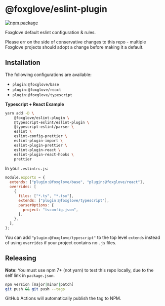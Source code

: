 # @foxglove/eslint-plugin

[![npm package](https://img.shields.io/npm/v/@foxglove/eslint-plugin)](https://www.npmjs.com/package/@foxglove/eslint-plugin)

Foxglove default eslint configuration & rules.

Please err on the side of conservative changes to this repo - multiple Foxglove projects should adopt a change before making it a default.

## Installation

The following configurations are available:

- `plugin:@foxglove/base`
- `plugin:@foxglove/react`
- `plugin:@foxglove/typescript`

**Typescript + React Example**

```sh
yarn add -D \
    @foxglove/eslint-plugin \
    @typescript-eslint/eslint-plugin \
    @typescript-eslint/parser \
    eslint \
    eslint-config-prettier \
    eslint-plugin-import \
    eslint-plugin-prettier \
    eslint-plugin-react \
    eslint-plugin-react-hooks \
    prettier
```

In your `.eslintrc.js`:

```js
module.exports = {
  extends: ["plugin:@foxglove/base", "plugin:@foxglove/react"],
  overrides: [
    {
      files: ["*.ts", "*.tsx"],
      extends: ["plugin:@foxglove/typescript"],
      parserOptions: {
        project: "tsconfig.json",
      },
    },
  ],
};
```

You can add `"plugin:@foxglove/typescript"` to the top level `extends` instead of using `overrides` if your project contains no `.js` files.

## Releasing

**Note**: You must use npm 7+ (not yarn) to test this repo locally, due to the self link in `package.json`.

```sh
npm version [major|minor|patch]
git push && git push --tags
```

GitHub Actions will automatically publish the tag to NPM.
